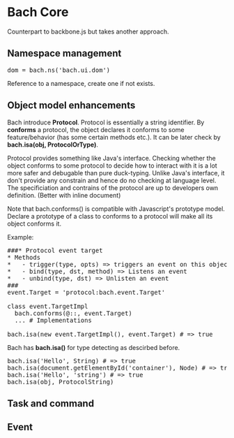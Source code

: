 # Bach Core

Counterpart to backbone.js but takes another approach.

## Namespace management

<pre>dom = bach.ns('bach.ui.dom')</pre>

Reference to a namespace, create one if not exists.

## Object model enhancements

Bach introduce **Protocol**. Protocol is essentially a string identifier. By **conforms** a protocol, the object declares it conforms to some feature/behavior (has some certain methods etc.). It can be later check by **bach.isa(obj, ProtocolOrType)**.

Protocol provides something like Java's interface. Checking whether the object conforms to some protocol to decide how to interact with it is a lot more safer and debugable than pure duck-typing. Unlike Java's interface, it don't provide any constrain and hence do no checking at language level. The specificiation and contrains of the protocol are up to developers own definition. (Better with inline document)

Note that bach.conforms() is compatible with Javascript's prototype model. Declare a prototype of a class to conforms to a protocol will make all its object conforms it.

Example:

<pre>
###* Protocol event target
* Methods
*   - trigger(type, opts) => triggers an event on this object
*   - bind(type, dst, method) => Listens an event
*   - unbind(type, dst) => Unlisten an event
###
event.Target = 'protocol:bach.event.Target'

class event.TargetImpl
  bach.conforms(@::, event.Target)
  ... # Implementations

bach.isa(new event.TargetImpl(), event.Target) # => true
</pre>

Bach has **bach.isa()** for type detecting as descirbed before.

<pre>
bach.isa('Hello', String) # => true
bach.isa(document.getElementById('container'), Node) # => true
bach.isa('Hello', 'string') # => true
bach.isa(obj, ProtocolString)
</pre>

## Task and command


## Event

